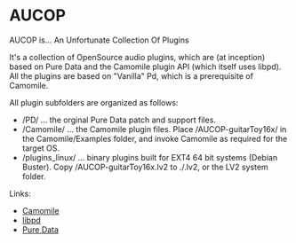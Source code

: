 # AUCOP

AUCOP is...
An Unfortunate Collection Of Plugins

It's a collection of OpenSource audio plugins, which are (at inception) based on Pure Data and the Camomile plugin API (which itself uses libpd). All the plugins are based on "Vanilla" Pd, which is a prerequisite of Camomile.

All plugin subfolders are organized as follows:

- /PD/ ... the orginal Pure Data patch and support files.
- /Camomile/ ... the Camomile plugin files. Place /AUCOP-guitarToy16x/ in the Camomile/Examples folder, and invoke Camomile as required for the target OS.
- /plugins_linux/ ... binary plugins built for EXT4 64 bit systems (Debian Buster). Copy /AUCOP-guitarToy16x.lv2 to ./.lv2, or the LV2 system folder.


Links:

- [Camomile](https://github.com/pierreguillot/Camomile)
- [libpd](https://github.com/libpd)
- [Pure Data](https://puredata.info/)
